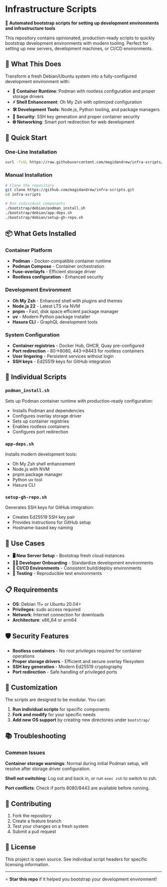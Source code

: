 # Infrastructure Scripts

🚀 **Automated bootstrap scripts for setting up development environments and infrastructure tools**

This repository contains opinionated, production-ready scripts to quickly bootstrap development environments with modern tooling. Perfect for setting up new servers, development machines, or CI/CD environments.

## 🎯 What This Does

Transform a fresh Debian/Ubuntu system into a fully-configured development environment with:

- **🐳 Container Runtime**: Podman with rootless configuration and proper storage drivers
- **⚡ Shell Enhancement**: Oh My Zsh with optimized configuration
- **🛠️ Development Tools**: Node.js, Python tooling, and package managers
- **🔐 Security**: SSH key generation and proper container security
- **🌐 Networking**: Smart port redirection for web development

## 🚀 Quick Start

### One-Line Installation

```bash
curl -fsSL https://raw.githubusercontent.com/magidandrew/infra-scripts/main/bootstrap/debian/main.sh | bash
```

### Manual Installation

```bash
# Clone the repository
git clone https://github.com/magidandrew/infra-scripts.git
cd infra-scripts

# Run individual components
./bootstrap/debian/podman_install.sh
./bootstrap/debian/app-deps.sh
./bootstrap/debian/setup-gh-repo.sh
```

## 📦 What Gets Installed

### Container Platform
- **Podman** - Docker-compatible container runtime
- **Podman Compose** - Container orchestration
- **Fuse-overlayfs** - Efficient storage driver
- **Rootless configuration** - Enhanced security

### Development Environment
- **Oh My Zsh** - Enhanced shell with plugins and themes
- **Node.js 22** - Latest LTS via NVM
- **pnpm** - Fast, disk space efficient package manager
- **uv** - Modern Python package installer
- **Hasura CLI** - GraphQL development tools

### System Configuration
- **Container registries** - Docker Hub, GHCR, Quay pre-configured
- **Port redirection** - 80→8080, 443→8443 for rootless containers
- **User lingering** - Persistent services without login
- **SSH keys** - Ed25519 keys for GitHub integration

## 🔧 Individual Scripts

### `podman_install.sh`
Sets up Podman container runtime with production-ready configuration:
- Installs Podman and dependencies
- Configures overlay storage driver
- Sets up container registries
- Enables rootless containers
- Configures port redirection

### `app-deps.sh`
Installs modern development tools:
- Oh My Zsh shell enhancement
- Node.js with NVM
- pnpm package manager
- Python uv tool
- Hasura CLI

### `setup-gh-repo.sh`
Generates SSH keys for GitHub integration:
- Creates Ed25519 SSH key pair
- Provides instructions for GitHub setup
- Hostname-based key naming

## 🎯 Use Cases

- **🖥️ New Server Setup** - Bootstrap fresh cloud instances
- **👨‍💻 Developer Onboarding** - Standardize development environments
- **🔄 CI/CD Environments** - Consistent build/deploy environments
- **🧪 Testing** - Reproducible test environments

## 📋 Requirements

- **OS**: Debian 11+ or Ubuntu 20.04+
- **Privileges**: sudo access required
- **Network**: Internet connection for downloads
- **Architecture**: x86_64 or arm64

## 🛡️ Security Features

- **Rootless containers** - No root privileges required for container operations
- **Proper storage drivers** - Efficient and secure overlay filesystem
- **SSH key generation** - Modern Ed25519 cryptography
- **Port redirection** - Safe handling of privileged ports

## 🔧 Customization

The scripts are designed to be modular. You can:

1. **Run individual scripts** for specific components
2. **Fork and modify** for your specific needs
3. **Add new OS support** by creating new directories under `bootstrap/`

## 📚 Troubleshooting

### Common Issues

**Container storage warnings**: Normal during initial Podman setup, will resolve after storage driver configuration.

**Shell not switching**: Log out and back in, or run `exec zsh` to switch to zsh.

**Port conflicts**: Check if ports 8080/8443 are available before running.

## 🤝 Contributing

1. Fork the repository
2. Create a feature branch
3. Test your changes on a fresh system
4. Submit a pull request

## 📄 License

This project is open source. See individual script headers for specific licensing information.

---

⭐ **Star this repo** if it helped you bootstrap your development environment!
